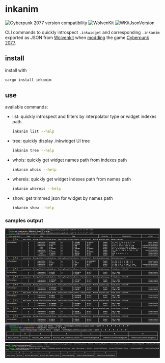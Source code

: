 # inkanim

![Cyberpunk 2077 version compatibility](https://img.shields.io/badge/Cyberpunk_2077-patch_2.3-yellow) ![WolvenKit](https://img.shields.io/badge/8.16.2-red?label=WolvenKit&color=red&link=https%3A%2F%2Fwiki.redmodding.org%2Fwolvenkit) ![WKitJsonVersion](https://img.shields.io/badge/0.0.9-yellow?label=WKitJsonVersion&link=https%3A%2F%2Fwiki.redmodding.org%2Fwolvenkit)



CLI commands to quickly introspect `.inkwidget` and corresponding `.inkanim` exported as JSON from [Wolvenkit](https://wiki.redmodding.org/wolvenkit/readme) when [modding](https://wiki.redmodding.org/home/) the game [Cyberpunk 2077](https://www.cyberpunk.net/).

## install

install with

```sh
cargo install inkanim
```

## use

available commands:

- list: quickly introspect and filters by interpolator type or widget indexes path

  ```sh
  inkanim list --help
  ```

- tree: quickly display .inkwidget UI tree

  ```sh
  inkanim tree --help
  ```

- whois: quickly get widget names path from indexes path

  ```sh
  inkanim whois --help
  ```

- whereis: quickly get widget indexes path from names path

  ```sh
  inkanim whereis --help
  ```

- show: get trimmed json for widget by names path

  ```sh
  inkanim show --help
  ```

### samples output

![screenshot: list](https://github.com/cyb3rpsych0s1s/inkanim/raw/main/screenshots/list.png)
![screenshot: whois](https://github.com/cyb3rpsych0s1s/inkanim/raw/main/screenshots/whois.png)
![screenshot: whereis](https://github.com/cyb3rpsych0s1s/inkanim/raw/main/screenshots/whereis.png)
